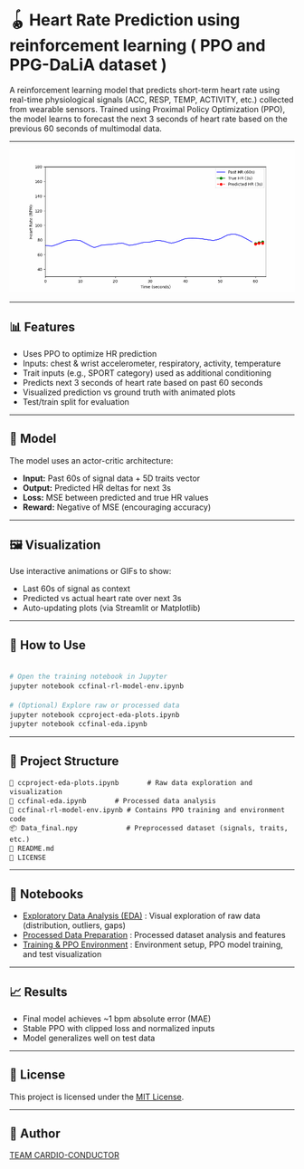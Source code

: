 # 🪀 Heart Rate Prediction using reinforcement learning ( PPO and PPG-DaLiA dataset )

A reinforcement learning model that predicts short-term heart rate using real-time physiological signals (ACC, RESP, TEMP, ACTIVITY, etc.) collected from wearable sensors. Trained using Proximal Policy Optimization (PPO), the model learns to forecast the next 3 seconds of heart rate based on the previous 60 seconds of multimodal data.

---

![HR Prediction Animation](assets/hr_prediction.gif)

---

## 📊 Features

- Uses PPO to optimize HR prediction
- Inputs: chest & wrist accelerometer, respiratory, activity, temperature
- Trait inputs (e.g., SPORT category) used as additional conditioning
- Predicts next 3 seconds of heart rate based on past 60 seconds
- Visualized prediction vs ground truth with animated plots
- Test/train split for evaluation

---

## 🧠 Model

The model uses an actor-critic architecture:

- **Input:** Past 60s of signal data + 5D traits vector
- **Output:** Predicted HR deltas for next 3s
- **Loss:** MSE between predicted and true HR values
- **Reward:** Negative of MSE (encouraging accuracy)

---

## 🖼 Visualization

Use interactive animations or GIFs to show:

- Last 60s of signal as context
- Predicted vs actual heart rate over next 3s
- Auto-updating plots (via Streamlit or Matplotlib)

---

## 🧪 How to Use

```bash

# Open the training notebook in Jupyter
jupyter notebook ccfinal-rl-model-env.ipynb

# (Optional) Explore raw or processed data
jupyter notebook ccproject-eda-plots.ipynb
jupyter notebook ccfinal-eda.ipynb

```

---

## 📁 Project Structure

```
📓 ccproject-eda-plots.ipynb       # Raw data exploration and visualization
📓 ccfinal-eda.ipynb       # Processed data analysis
📓 ccfinal-rl-model-env.ipynb # Contains PPO training and environment code
📦 Data_final.npy            # Preprocessed dataset (signals, traits, etc.)
📜 README.md
📄 LICENSE
```

---

## 📓 Notebooks

- [Exploratory Data Analysis (EDA)](https://www.kaggle.com/code/hosseineskandaria/ccproject-eda-plots) : Visual exploration of raw data (distribution, outliers, gaps)
- [Processed Data Preparation](https://www.kaggle.com/code/hosseineskandaria/ccfinal-eda) : Processed dataset analysis and features
- [Training & PPO Environment](https://www.kaggle.com/code/hosseineskandaria/ccfinal-rl-model-env) : Environment setup, PPO model training, and test visualization

---

## 📈 Results

- Final model achieves ~1 bpm absolute error (MAE)
- Stable PPO with clipped loss and normalized inputs
- Model generalizes well on test data


---

## 📄 License

This project is licensed under the [MIT License](./LICENSE).

---

## 🤛 Author

[TEAM CARDIO-CONDUCTOR](https://github.com/Hossein-Eskandari-a)

